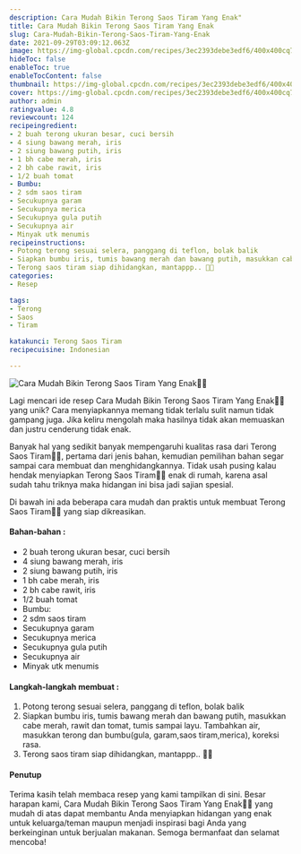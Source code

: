 ```yaml
---
description: Cara Mudah Bikin Terong Saos Tiram Yang Enak"
title: Cara Mudah Bikin Terong Saos Tiram Yang Enak
slug: Cara-Mudah-Bikin-Terong-Saos-Tiram-Yang-Enak
date: 2021-09-29T03:09:12.063Z
image: https://img-global.cpcdn.com/recipes/3ec2393debe3edf6/400x400cq70/photo.jpg
hideToc: false
enableToc: true
enableTocContent: false
thumbnail: https://img-global.cpcdn.com/recipes/3ec2393debe3edf6/400x400cq70/photo.jpg
cover: https://img-global.cpcdn.com/recipes/3ec2393debe3edf6/400x400cq70/photo.jpg
author: admin
ratingvalue: 4.8
reviewcount: 124
recipeingredient:
- 2 buah terong ukuran besar, cuci bersih
- 4 siung bawang merah, iris
- 2 siung bawang putih, iris
- 1 bh cabe merah, iris
- 2 bh cabe rawit, iris
- 1/2 buah tomat
- Bumbu:
- 2 sdm saos tiram
- Secukupnya garam
- Secukupnya merica
- Secukupnya gula putih
- Secukupnya air
- Minyak utk menumis
recipeinstructions:
- Potong terong sesuai selera, panggang di teflon, bolak balik
- Siapkan bumbu iris, tumis bawang merah dan bawang putih, masukkan cabe merah, rawit dan tomat, tumis sampai layu. Tambahkan air, masukkan terong dan bumbu(gula, garam,saos tiram,merica), koreksi rasa.
- Terong saos tiram siap dihidangkan, mantappp.. 🤤🤤
categories:
- Resep

tags:
- Terong
- Saos
- Tiram

katakunci: Terong Saos Tiram
recipecuisine: Indonesian

---
```


![Cara Mudah Bikin Terong Saos Tiram Yang Enak👩‍🍳](https://img-global.cpcdn.com/recipes/3ec2393debe3edf6/400x400cq70/photo.jpg)

Lagi mencari ide resep Cara Mudah Bikin Terong Saos Tiram Yang Enak👩‍🍳 yang unik? Cara menyiapkannya memang tidak terlalu sulit namun tidak gampang juga. Jika keliru mengolah maka hasilnya tidak akan memuaskan dan justru cenderung tidak enak.

Banyak hal yang sedikit banyak mempengaruhi kualitas rasa dari Terong Saos Tiram👩‍🍳, pertama dari jenis bahan, kemudian pemilihan bahan segar sampai cara membuat dan menghidangkannya. Tidak usah pusing kalau hendak menyiapkan Terong Saos Tiram👩‍🍳 enak di rumah, karena asal sudah tahu triknya maka hidangan ini bisa jadi sajian spesial.

Di bawah ini ada beberapa cara mudah dan praktis untuk membuat Terong Saos Tiram👩‍🍳 yang siap dikreasikan.

<!--inarticleads1-->

#### Bahan-bahan :

- 2 buah terong ukuran besar, cuci bersih
- 4 siung bawang merah, iris
- 2 siung bawang putih, iris
- 1 bh cabe merah, iris
- 2 bh cabe rawit, iris
- 1/2 buah tomat
- Bumbu:
- 2 sdm saos tiram
- Secukupnya garam
- Secukupnya merica
- Secukupnya gula putih
- Secukupnya air
- Minyak utk menumis

<!--inarticleads2-->

#### Langkah-langkah membuat :

1. Potong terong sesuai selera, panggang di teflon, bolak balik
1. Siapkan bumbu iris, tumis bawang merah dan bawang putih, masukkan cabe merah, rawit dan tomat, tumis sampai layu. Tambahkan air, masukkan terong dan bumbu(gula, garam,saos tiram,merica), koreksi rasa.
1. Terong saos tiram siap dihidangkan, mantappp.. 🤤🤤

#### Penutup

Terima kasih telah membaca resep yang kami tampilkan di sini. Besar harapan kami, Cara Mudah Bikin Terong Saos Tiram Yang Enak👩‍🍳 yang mudah di atas dapat membantu Anda menyiapkan hidangan yang enak untuk keluarga/teman maupun menjadi inspirasi bagi Anda yang berkeinginan untuk berjualan makanan. Semoga bermanfaat dan selamat mencoba!